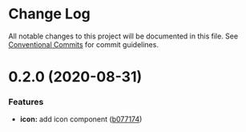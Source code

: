 # Change Log

All notable changes to this project will be documented in this file.
See [Conventional Commits](https://conventionalcommits.org) for commit guidelines.

# 0.2.0 (2020-08-31)

### Features

- **icon:** add icon component ([b077174](https://github.com/sondh0127/retail-ui/commit/b0771744994f4c77a4c9101bb096c15f74391438))
